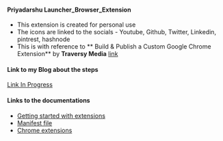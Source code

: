 #### Priyadarshu Launcher_Browser_Extension
- This extension is created for personal use 
- The icons are linked to the socials - Youtube, Github, Twitter, Linkedin, pintrest, hashnode
- This is with reference to ** Build & Publish a Custom Google Chrome Extension** by **Traversy Media**
[link](https://www.youtube.com/watch?v=wHZCYi1K664)

#### Link to my Blog about the steps
[Link In Progress]()
#### Links to the documentations

- [Getting started with extensions](https://developer.chrome.com/docs/extensions/mv3/getstarted/)
- [Manifest file](https://developer.chrome.com/docs/extensions/mv3/intro/)
- [Chrome extensions](https://developer.chrome.com/docs/extensions/)

